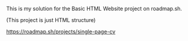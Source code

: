 This is my solution for the Basic HTML Website project on roadmap.sh.

(This project is just HTML structure)

https://roadmap.sh/projects/single-page-cv
